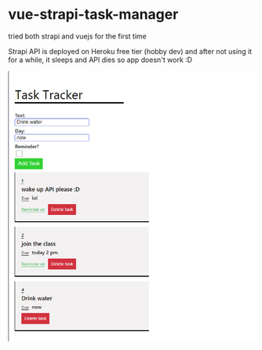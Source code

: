 # vue-strapi-task-manager
tried both strapi and vuejs for the first time

Strapi API is deployed on Heroku free tier (hobby dev) and after not using it for a while, it sleeps and API dies so app doesn't work :D 

![alt text](https://github.com/betelgeuse-7/vue-strapi-task-manager/blob/master/taskmanager.png?raw=true)
